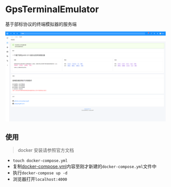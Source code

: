 
   
# GpsTerminalEmulator

基于部标协议的终端模拟器的服务端

<div align="center">
      <img src="./img/1.png">
</div>

## 使用

> docker 安装请参照官方文档

- `touch docker-compose.yml`
- 复制[docker-compose.yml](./docker-compose.yml)内容至刚才新建的`docker-compose.yml`文件中
- 执行`docker-compose up -d`
- 浏览器打开`localhost:4000`
